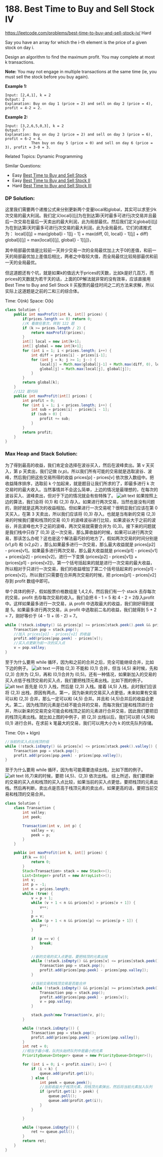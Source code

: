 # 188. Best Time to Buy and Sell Stock IV
<https://leetcode.com/problems/best-time-to-buy-and-sell-stock-iv/>
Hard

Say you have an array for which the i-th element is the price of a given stock on day i.

Design an algorithm to find the maximum profit. You may complete at most k transactions.

**Note:**
You may not engage in multiple transactions at the same time (ie, you must sell the stock before you buy again).

**Example 1:**

    Input: [2,4,1], k = 2
    Output: 2
    Explanation: Buy on day 1 (price = 2) and sell on day 2 (price = 4), profit = 4-2 = 2.

**Example 2:**

    Input: [3,2,6,5,0,3], k = 2
    Output: 7
    Explanation: Buy on day 2 (price = 2) and sell on day 3 (price = 6), profit = 6-2 = 4.
                Then buy on day 5 (price = 0) and sell on day 6 (price = 3), profit = 3-0 = 3.

Related Topics: Dynamic Programming

Similar Questions: 
* Easy [Best Time to Buy and Sell Stock](https://leetcode.com/problems/best-time-to-buy-and-sell-stock/)
* Easy [Best Time to Buy and Sell Stock II](https://leetcode.com/problems/best-time-to-buy-and-sell-stock-ii/)
* Hard [Best Time to Buy and Sell Stock III](https://leetcode.com/problems/best-time-to-buy-and-sell-stock-iii/)

### DP Solution: 
这里我们需要两个递推公式来分别更新两个变量local和global，其实可以求至少k次交易的最大利润。我们定义local[i][j]为在到达第i天时最多可进行j次交易并且最后一次交易在最后一天卖出的最大利润，此为局部最优。然后我们定义global[i][j]为在到达第i天时最多可进行j次交易的最大利润，此为全局最优。它们的递推式为：
    local[i][j] = max(global[i - 1][j - 1] + max(diff, 0), local[i - 1][j] + diff)
    global[i][j] = max(local[i][j], global[i - 1][j])，

其中局部最优值是比较前一天并少交易一次的全局最优加上大于0的差值，和前一天的局部最优加上差值后相比，两者之中取较大值，而全局最优比较局部最优和前一天的全局最优。

但这道题还有个坑，就是如果k的值远大于prices的天数，比如k是好几百万，而prices的天数就为若干天的话，上面的DP解法就非常的没有效率，应该直接用Best Time to Buy and Sell Stock II 买股票的最佳时间之二的方法来求解，所以实际上这道题是之前的二和三的综合体。

Time: O(nk)
Space: O(k)

```java
class Solution {
    public int maxProfit(int k, int[] prices) {
        if(prices.length == 0) return 0;
        //K 看做任意次，转到 122 题
        if (k >= prices.length / 2) {
            return maxProfit(prices);
        }
        int[] local = new int[k+1];
        int[] global = new int[k+1];
        for (int i = 1; i < prices.length; i++) {
            int diff = prices[i] - prices[i-1];
            for (int j = k; j >= 1; j--) {
                local[j] = Math.max(global[j-1] + Math.max(diff, 0), local[j] + diff);
                global[j] = Math.max(local[j], global[j]);
            }
        }
        return global[k];
    }
    //122 题代码
    public int maxProfit(int[] prices) {
        int profit = 0;
        for (int i = 1; i < prices.length; i++) {
            int sub = prices[i] - prices[i - 1];
            if (sub > 0) {
                profit += sub;
            }
        }
        return profit;
    }
}
```


### Max Heap and Stack Solution: 
为了得到最高的收益，我们肯定会选择在波谷买入，然后在波峰卖出。第 v 天买入，第 p 天卖出，我们记做 (v,p)。所以我们所有可能的交易就是选取波谷、波峰，然后我们把这些交易所得的收益 prices[p] - prices[v] 依次放入数组中。把收益降序排序，选取前 k 个加起来，就是题目让我们所求的了，即最多进行 k 次交易时的最大收入。当然事情并不会这么简单，上边的情况是最理想的，在每次的波谷买入、波峰卖出，但对于下边的情况就会有些特殊了。
![alt text](../resources/188_4.jpg)
如果按照上边的算法，我们会将 (0,1) 和 (2,3) 存入。如果进行两次交易，当然也是没有问题的，刚好就是这两次的收益相加。但如果进行一次交易呢？很明显我们应该在第 0 天买入，在第 3 天卖出，所以我们应该将 (0,3) 存入。也就是当有新的交易 (2,3) 来的时候我们要和栈顶的交易 (0,1) 的波峰波谷进行比较，如果波谷大于之前的波谷，并且波峰也大于之前的波峰，两次交易就需要合并为 (0,3)。接下来的问题就是我们栈中只存了 (0,3) 这一次交易，那么算收益的时候，如果可以进行两次交易，那该怎么办呢？这也是这个解法最巧妙的地方了。假如两次交易的时间分别是 (v1,p1) 和 (v2,p2) ，那么如果最多进行一次交易，那么最大收益就是 prices[p2] - prices[v1]。如果最多进行两次交易，那么最大收益就是 prices[p1] - prices[v1] + prices[p2] - prices[v2]，进行一下变换 (prices[p2] - prices[v1]) + (prices[p1] - prices[v2])，第一个括号括起来的就是进行一次交易的最大收益，所以相对于只进行一次交易，我们的收益增加了第二个括号括起来的 prices[p1] - prices[v2]，所以我们只需要在合并两次交易的时候，把 prices[p1] - prices[v2] 存到 profit 数组中即可。

举个具体的例子，假如股票价格数组是 1,4,2,6，然后我们有一个 stack 去存每次的交易，profit 去存每次交易的收入。我们会把 6 - 1 = 5 和 4 - 2 = 2存入profit 中。这样如果最多进行一次交易，从 profit 中选取最大的收益，我们刚好得到就是 5。如果最多进行两次交易，从 profit 中选取前二名的收益，我们就得到 5 + 2 = 7，刚好等价于 (4 - 1) + (6 - 2) = 7。
```java
while (!stack.isEmpty() && prices[p] >= prices[stack.peek().peek && prices[v] >= prices[stack.peek().valley]) {
    Transaction pop = stack.pop();
    //加入 prices[p1] - prices[v2] 的收益
    profit.add(prices[pop.peek] - prices[v]);
    //买入点更新为前一次的买入点
    v = pop.valley;
}
```
至于为什么要用 while 循环，因为和之前的合并之后，完全可能继续合并，比如下边的例子。
![alt text](../resources/188_5.jpg)
一开始 (2,3) 不能和 (0,1) 合并，但当 (4,5) 来时候，先和 (2,3) 合并为 (2,5)，再和 (0,1)合并为 (0,5)。还有一种情况，如果新加入的交易的买入点低于栈顶交易的买入点，我们要把栈顶元素出栈。比如下图的例子。
![alt text](../resources/188_6.jpg)
首先是 (0,1) 入栈，然后是 (2,3) 入栈。接着 (4,5) 入栈，此时我们应该将 (2,3) 出栈，原因有两点。第一，因为新来的交易买入点更低，未来如果有交易可以和 (2,3) 合并，那么一定可以和 (4,5) 合并。并且和 (4,5)合并后的收益会更大。第二，因为栈顶的元素是已经不能合并的交易，而每次我们是和栈顶进行合并，所以新来的交易完全可能会和栈顶之前的元素进行合并交易，因此我们要把旧的栈顶元素出栈。就比如上图的中例子，把 (2,3) 出栈以后，我们可以把 (4,5)和 (0,1) 进行合并。在求前 k 笔最大的交易，我们可以用大小为 k 的优先队列存储。

Time: O(n + klgn)

```java
//当前的买入点比栈顶的低
while (!stack.isEmpty() && prices[v] <= prices[stack.peek().valley]) {
    Transaction pop = stack.pop();
    profit.add(prices[pop.peek] - prices[pop.valley]);
}
```
至于为什么要用 while 循环，因为有可能需要连续出栈，比如下图的例子。
![alt text](../resources/188_7.jpg)
(6,7)来的时候，要把 (4,5)、(2,3) 依次出栈。
综上所述，我们要把新的交易的买入点和栈顶的买入点比较，如果当前的买入点更低，要把栈顶的元素出栈。然后再判断，卖出点是否高于栈顶元素的卖出点，如果更高的话，要把当前交易和栈顶的交易合并。


```java
class Solution {
    class Transaction {
        int valley;
        int peek;

        Transaction(int v, int p) {
            valley = v;
            peek = p;
        }
    }

    public int maxProfit(int k, int[] prices) {
        if(k == 0){
            return 0;
        }
        Stack<Transaction> stack = new Stack<>();
        List<Integer> profit = new ArrayList<>();
        int v;
        int p = -1;
        int n = prices.length;
        while (true) {
            v = p + 1;
            while (v + 1 < n && prices[v] > prices[v + 1]) {
                v++;
            }
            p = v;
            while (p + 1 < n && prices[p] <= prices[p + 1]) {
                p++;
            }

            if (p == v) {
                break;
            }

            //新的交易的买入点更低，要把栈顶的元素出栈
            while (!stack.isEmpty() && prices[v] <= prices[stack.peek().valley]) {
                Transaction pop = stack.pop();
                profit.add(prices[pop.peek] - prices[pop.valley]);
            }

            //当前交易和栈顶交易是否能合并
            while (!stack.isEmpty() && prices[p] >= prices[stack.peek().peek]) {
                Transaction pop = stack.pop();
                profit.add(prices[pop.peek] - prices[v]);
                v = pop.valley;
            }

            stack.push(new Transaction(v, p));
        }

        while (!stack.isEmpty()) {
            Transaction pop = stack.pop();
            profit.add(prices[pop.peek] - prices[pop.valley]);
        }
        int ret = 0;
        //相当于最小堆，队列头始终队列中是最小的元素
        PriorityQueue<Integer> queue = new PriorityQueue<Integer>();

        for (int i = 0; i < profit.size(); i++) {
            if (i < k) {
                queue.add(profit.get(i));
            } else {
                int peek = queue.peek();
                //当前收益大于栈顶元素，将栈顶元素弹出，然后将当前元素加入队列
                if (profit.get(i) > peek) {
                    queue.poll();
                    queue.add(profit.get(i));
                }
            }

        }

        while (!queue.isEmpty()) {
            ret += queue.poll();
        }
        return ret;
    }
}
```
